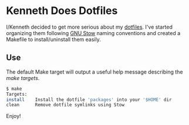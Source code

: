 # Kenneth Does Dotfiles

I/Kenneth decided to get more serious about my [dotfiles][awsome-dotfiles]. I've started organizing them following [GNU Stow][stow] naming
conventions and created a Makefile to install/uninstall them easily.

## Use

The default Make target will output a useful help message describing the _make targets_.

```bash
$ make
Targets:
install    Install the dotfile 'packages' into your '$HOME' dir
clean      Remove dotfile symlinks using Stow
```

Enjoy!

[awsome-dotfiles]: https://github.com/webpro/awesome-dotfiles?tab=readme-ov-file "Awesome Dotfiles"
[stow]: https://www.gnu.org/software/stow/ "GNU Stow - the symlink farm manager"
